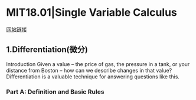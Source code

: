 # MIT18.01|Single Variable Calculus
[网站链接](https://ocw.mit.edu/courses/18-01sc-single-variable-calculus-fall-2010/pages/syllabus/)

## 1.Differentiation(微分)

Introduction
Given a value – the price of gas, the pressure in a tank, or your distance from Boston – how can we describe changes in that value? Differentiation is a valuable technique for answering questions like this.

### Part A: Definition and Basic Rules

